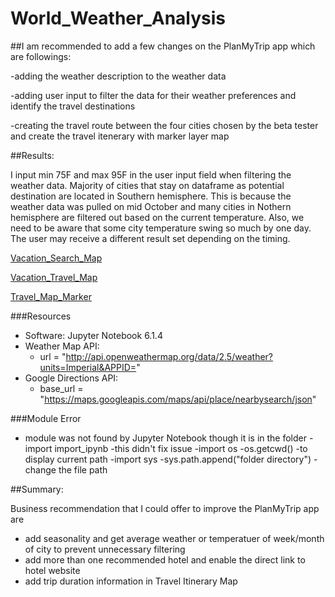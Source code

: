 # World_Weather_Analysis

##I am recommended to add a few changes on the PlanMyTrip app which are followings:

  -adding the weather description to the weather data
  
  -adding user input to filter the data for their weather preferences and identify the travel destinations 
  
  -creating the travel route between the four cities chosen by the beta tester and create the travel itenerary with marker layer map

##Results:

I input min 75F and max 95F in the user input field when filtering the weather data. Majority of cities that stay on dataframe as potential destination are located in Southern hemisphere. This is because the weather data was pulled on mid October and many cities in Nothern hemisphere are filtered out based on the current temperature. Also, we need to be aware that some city temperature swing so much by one day. The user may receive a different result set depending on the timing.  

[Vacation_Search_Map](https://github.com/Yunaka1269/World_Weather_Analysis/blob/main/Vacation_Search/WeatherPy_vacation_map.PNG)

[Vacation_Travel_Map](https://github.com/Yunaka1269/World_Weather_Analysis/blob/main/Vacation_Itinerary/WeatherPy_travel_map.PNG)

[Travel_Map_Marker](https://github.com/Yunaka1269/World_Weather_Analysis/blob/main/Vacation_Itinerary/WeatherPy_travel_map_markers.PNG)

###Resources

- Software: Jupyter Notebook 6.1.4
- Weather Map API:
  - url = "http://api.openweathermap.org/data/2.5/weather?units=Imperial&APPID="
- Google Directions API:
  - base_url = "https://maps.googleapis.com/maps/api/place/nearbysearch/json"

###Module Error

- module was not found by Jupyter Notebook though it is in the folder
	-import import_ipynb
		-this didn't fix issue
	-import os
	-os.getcwd()
		-to display current path
	-import sys
	-sys.path.append("folder directory")
		-change the file path


##Summary:

Business recommendation that I could offer to improve the PlanMyTrip app are
- add seasonality and get average weather or temperatuer of week/month of city to prevent unnecessary filtering 
- add more than one recommended hotel and enable the direct link to hotel website
- add trip duration information in Travel Itinerary Map  
